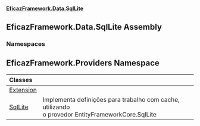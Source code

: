 #### [EficazFramework.Data.SqlLite](EficazFrameworkSqlLiteDataProvider.md 'EficazFramework SqlLite Data Provider')

## EficazFramework.Data.SqlLite Assembly
### Namespaces

<a name='EficazFramework.Providers'></a>

## EficazFramework.Providers Namespace

| Classes | |
| :--- | :--- |
| [Extension](EficazFramework.Providers/Extension.md 'EficazFramework.Providers.Extension') | |
| [SqlLite](EficazFramework.Providers/SqlLite.md 'EficazFramework.Providers.SqlLite') | Implementa definições para trabalho com cache, utilizando<br/>o provedor EntityFrameworkCore.SqlLite |
